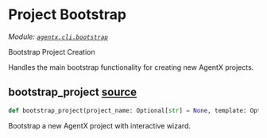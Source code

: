 # Project Bootstrap

*Module: [`agentx.cli.bootstrap`](https://github.com/dustland/agentx/blob/main/src/agentx/cli/bootstrap.py)*

Bootstrap Project Creation

Handles the main bootstrap functionality for creating new AgentX projects.

## bootstrap_project <a href="https://github.com/dustland/agentx/blob/main/src/agentx/cli/bootstrap.py#L21" class="source-link" title="View source code">source</a>

```python
def bootstrap_project(project_name: Optional[str] = None, template: Optional[str] = None, model: str = 'deepseek', interactive: bool = True) -> int
```

Bootstrap a new AgentX project with interactive wizard.
